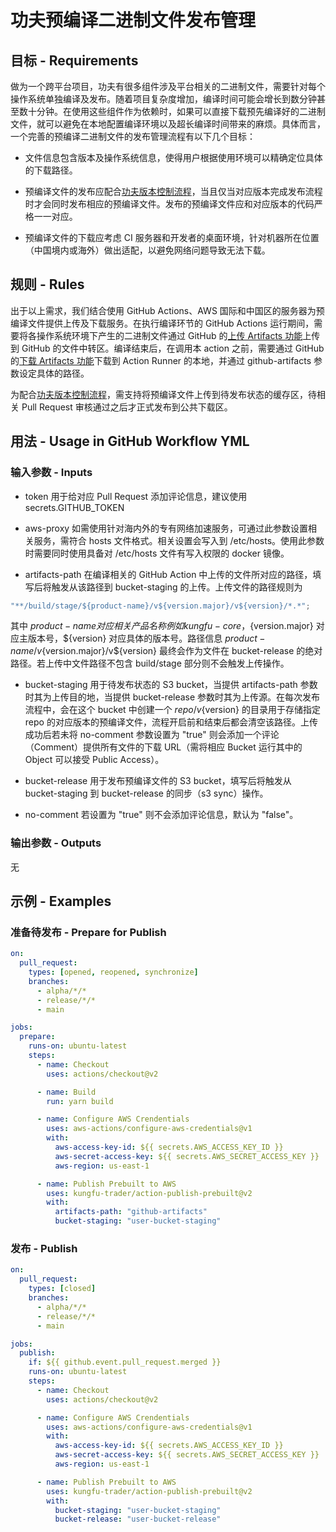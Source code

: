 # 功夫预编译二进制文件发布管理

## 目标 - Requirements

做为一个跨平台项目，功夫有很多组件涉及平台相关的二进制文件，需要针对每个操作系统单独编译及发布。随着项目复杂度增加，编译时间可能会增长到数分钟甚至数十分钟。在使用这些组件作为依赖时，如果可以直接下载预先编译好的二进制文件，就可以避免在本地配置编译环境以及超长编译时间带来的麻烦。具体而言，一个完善的预编译二进制文件的发布管理流程有以下几个目标：

- 文件信息包含版本及操作系统信息，使得用户根据使用环境可以精确定位具体的下载路径。

- 预编译文件的发布应配合[功夫版本控制流程](https://github.com/kungfu-trader/action-bump-version)，当且仅当对应版本完成发布流程时才会同时发布相应的预编译文件。发布的预编译文件应和对应版本的代码严格一一对应。

- 预编译文件的下载应考虑 CI 服务器和开发者的桌面环境，针对机器所在位置（中国境内或海外）做出适配，以避免网络问题导致无法下载。

## 规则 - Rules

出于以上需求，我们结合使用 GitHub Actions、AWS 国际和中国区的服务器为预编译文件提供上传及下载服务。在执行编译环节的 GitHub Actions 运行期间，需要将各操作系统环境下产生的二进制文件通过 GitHub 的[上传 Artifacts 功能](https://github.com/actions/upload-artifact)上传到 GitHub 的文件中转区。编译结束后，在调用本 action 之前，需要通过 GitHub 的[下载 Artifacts 功能](https://github.com/actions/download-artifact)下载到 Action Runner 的本地，并通过 github-artifacts 参数设定具体的路径。

为配合[功夫版本控制流程](https://github.com/kungfu-trader/action-bump-version)，需支持将预编译文件上传到待发布状态的缓存区，待相关 Pull Request 审核通过之后才正式发布到公共下载区。

## 用法 - Usage in GitHub Workflow YML

### 输入参数 - Inputs

- token 用于给对应 Pull Request 添加评论信息，建议使用 secrets.GITHUB_TOKEN

- aws-proxy 如需使用针对海内外的专有网络加速服务，可通过此参数设置相关服务，需符合 hosts 文件格式。相关设置会写入到 /etc/hosts。使用此参数时需要同时使用具备对 /etc/hosts 文件有写入权限的 docker 镜像。

- artifacts-path 在编译相关的 GitHub Action 中上传的文件所对应的路径，填写后将触发从该路径到 bucket-staging 的上传。上传文件的路径规则为

```javascript
"**/build/stage/${product-name}/v${version.major}/v${version}/*.*";
```

其中 ${product-name} 对应相关产品名称例如 kungfu-core，${version.major} 对应主版本号，${version} 对应具体的版本号。路径信息 ${product-name}/v${version.major}/v${version} 最终会作为文件在 bucket-release 的绝对路径。若上传中文件路径不包含 build/stage 部分则不会触发上传操作。

- bucket-staging 用于待发布状态的 S3 bucket，当提供 artifacts-path 参数时其为上传目的地，当提供 bucket-release 参数时其为上传源。在每次发布流程中，会在这个 bucket 中创建一个 ${repo}/v${version} 的目录用于存储指定 repo 的对应版本的预编译文件，流程开启前和结束后都会清空该路径。上传成功后若未将 no-comment 参数设置为 "true" 则会添加一个评论（Comment）提供所有文件的下载 URL（需将相应 Bucket 运行其中的 Object 可以接受 Public Access）。

- bucket-release 用于发布预编译文件的 S3 bucket，填写后将触发从 bucket-staging 到 bucket-release 的同步（s3 sync）操作。

- no-comment 若设置为 "true" 则不会添加评论信息，默认为 "false"。

### 输出参数 - Outputs

无

## 示例 - Examples

### 准备待发布 - Prepare for Publish

```yaml
on:
  pull_request:
    types: [opened, reopened, synchronize]
    branches:
      - alpha/*/*
      - release/*/*
      - main

jobs:
  prepare:
    runs-on: ubuntu-latest
    steps:
      - name: Checkout
        uses: actions/checkout@v2

      - name: Build
        run: yarn build

      - name: Configure AWS Crendentials
        uses: aws-actions/configure-aws-credentials@v1
        with:
          aws-access-key-id: ${{ secrets.AWS_ACCESS_KEY_ID }}
          aws-secret-access-key: ${{ secrets.AWS_SECRET_ACCESS_KEY }}
          aws-region: us-east-1

      - name: Publish Prebuilt to AWS
        uses: kungfu-trader/action-publish-prebuilt@v2
        with:
          artifacts-path: "github-artifacts"
          bucket-staging: "user-bucket-staging"
```

### 发布 - Publish

```yaml
on:
  pull_request:
    types: [closed]
    branches:
      - alpha/*/*
      - release/*/*
      - main

jobs:
  publish:
    if: ${{ github.event.pull_request.merged }}
    runs-on: ubuntu-latest
    steps:
      - name: Checkout
        uses: actions/checkout@v2

      - name: Configure AWS Crendentials
        uses: aws-actions/configure-aws-credentials@v1
        with:
          aws-access-key-id: ${{ secrets.AWS_ACCESS_KEY_ID }}
          aws-secret-access-key: ${{ secrets.AWS_SECRET_ACCESS_KEY }}
          aws-region: us-east-1

      - name: Publish Prebuilt to AWS
        uses: kungfu-trader/action-publish-prebuilt@v2
        with:
          bucket-staging: "user-bucket-staging"
          bucket-release: "user-bucket-release"
```
